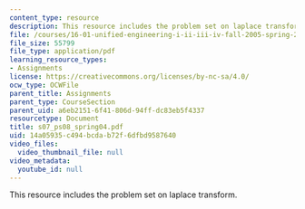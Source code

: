 ```yaml
---
content_type: resource
description: This resource includes the problem set on laplace transform.
file: /courses/16-01-unified-engineering-i-ii-iii-iv-fall-2005-spring-2006/14a05935c494bcdab72f6dfbd9587640_s07_ps08_spring04.pdf
file_size: 55799
file_type: application/pdf
learning_resource_types:
- Assignments
license: https://creativecommons.org/licenses/by-nc-sa/4.0/
ocw_type: OCWFile
parent_title: Assignments
parent_type: CourseSection
parent_uid: a6eb2151-6f41-806d-94ff-dc83eb5f4337
resourcetype: Document
title: s07_ps08_spring04.pdf
uid: 14a05935-c494-bcda-b72f-6dfbd9587640
video_files:
  video_thumbnail_file: null
video_metadata:
  youtube_id: null
---
```

This resource includes the problem set on laplace transform.